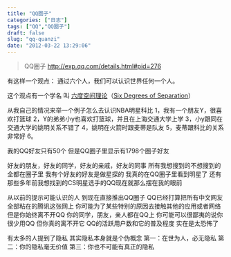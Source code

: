 ```yaml
---
title: "QQ圈子"
categories: ["日志"]
tags: ["QQ","QQ圈子"]
draft: false
slug: "qq-quanzi"
date: "2012-03-22 13:29:06"
---
```


<blockquote>QQ圈子 <a href="http://exp.qq.com/details.html#pid=276" target="_blank">http://exp.qq.com/details.html#pid=276</a></blockquote>
有这样一个观点：
通过六个人，我们可以认识世界任何一个人。

这个观点有一个学名
叫 <a href="http://baike.baidu.com/view/578747.htm" target="_blank">六度空间理论</a>（<a href="http://en.wikipedia.org/wiki/Six_degrees_of_separation" target="_blank">Six Degrees of Separation</a>）

从我自己的情况来举一个例子怎么去认识NBA明星科比
1，我有一个朋友Y，很喜欢打篮球
2，Y的弟弟小y也喜欢打篮球，并且在上海交通大学上学
3，小y跟同在交通大学的姚明关系不错了
4，姚明在火箭时跟麦蒂是队友
5，麦蒂跟科比的关系非常好
6。

我的QQ好友只有50个
但是QQ圈子里显示有1798个圈子好友

好友的朋友，好友的同学，好友的亲戚，好友的同事
所有我想搜到的不想搜到的
全都在圈子里
我有个好友的好友是做星探的
我真的在QQ圈子里看到明星了
还有那些多年前我想找到的CS明星选手的QQ现在就那么摆在我的眼前

从以前的提示可能认识的人
到现在直接推出QQ圈子
QQ已经打算把所有中文网友全部粘在的腾讯这张网上
你可能为了某些特别的原因去接触其他的应用或者网络
但是你始终离不开QQ
你的同学，朋友，亲人都在QQ上
你可能可以很鄙夷的说你很少用QQ
但你真的离不开它
QQ的活跃用户数和它的普及程度
实在是太恐怖了

有太多的人提到了隐私
其实隐私本身就是个伪概念
第一：在世为人，必无隐私
第二：你的隐私毫无价值
第三：你也不可能有真正的隐私

